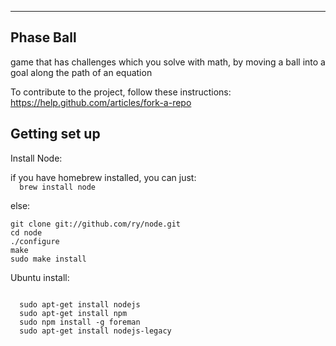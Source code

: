-------------------
Phase Ball
-------------------

game that has challenges which you solve with math, by moving a ball into a goal along the path of an equation

To contribute to the project, follow these instructions:<br/>
https://help.github.com/articles/fork-a-repo


Getting set up
-------------------

<p>Install Node:</p>
if you have homebrew installed, you can just:

<code>
  brew install node
</code>

else:
```
git clone git://github.com/ry/node.git
cd node
./configure
make
sudo make install
```

<p> Ubuntu install:</p>
<code>
  sudo apt-get install nodejs
  sudo apt-get install npm
  sudo npm install -g foreman
  sudo apt-get install nodejs-legacy
</code>


